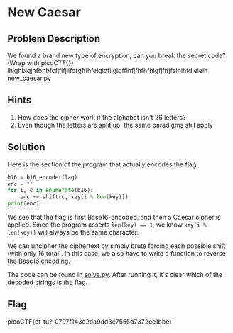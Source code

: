 # New Caesar

## Problem Description

We found a brand new type of encryption, can you break the secret code? (Wrap with picoCTF{}) ihjghbjgjhfbhbfcfjflfjiifdfgffihfeigidfligigffihfjfhfhfhigfjfffjfeihihfdieieih [new_caesar.py](https://mercury.picoctf.net/static/2fc43dd1a3718df7debf367b0e092831/new_caesar.py)

## Hints

1. How does the cipher work if the alphabet isn't 26 letters?
2. Even though the letters are split up, the same paradigms still apply

## Solution

Here is the section of the program that actually encodes the flag.

```python
b16 = b16_encode(flag)
enc = ""
for i, c in enumerate(b16):
    enc += shift(c, key[i % len(key)])
print(enc)
```

We see that the flag is first Base16-encoded, and then a Caesar cipher is applied. Since the program asserts `len(key) == 1`, we know `key[i % len(key)]` will always be the same character.

We can uncipher the ciphertext by simply brute forcing each possible shift (with only 16 total). In this case, we also have to write a function to reverse the Base16 encoding.

The code can be found in [solve.py](./solve.py). After running it, it's clear which of the decoded strings is the flag.

## Flag

picoCTF{et_tu?_0797f143e2da9dd3e7555d7372ee1bbe}

